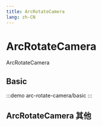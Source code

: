 ```yaml
--- 
title: ArcRotateCamera
lang: zh-CN
---
```


# ArcRotateCamera

ArcRotateCamera


## Basic

:::demo 
arc-rotate-camera/basic
:::

## ArcRotateCamera 其他
